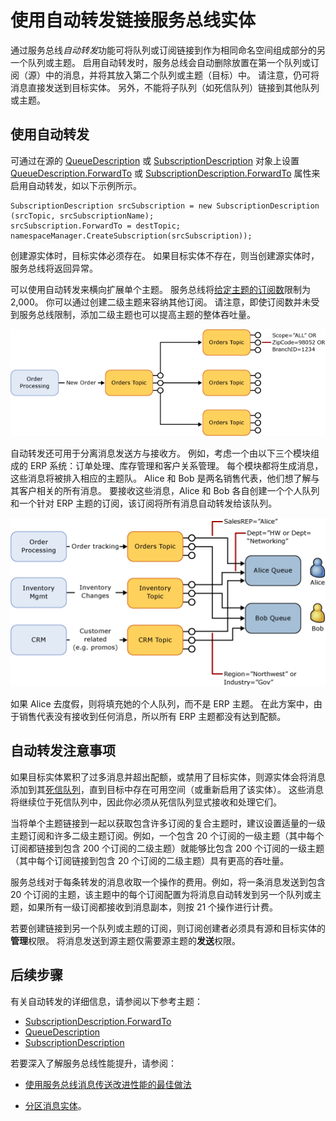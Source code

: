 <properties
    pageTitle="自动转发服务总线消息实体 | Azure"
    description="如何将服务总线队列或订阅链接到另一个队列或主题。"
    services="service-bus"
    documentationCenter="na"
    authors="sethmanheim"
    manager="timlt"
    editor="" />
<tags
    ms.assetid="f7060778-3421-402c-97c7-735dbf6a61e8"
    ms.service="service-bus"
    ms.devlang="na"
    ms.topic="article"
    ms.tgt_pltfrm="na"
    ms.workload="na"
    ms.date="04/12/2017"
    wacn.date="05/22/2017"
    ms.author="sethm"
    ms.translationtype="Human Translation"
    ms.sourcegitcommit="8fd60f0e1095add1bff99de28a0b65a8662ce661"
    ms.openlocfilehash="5d256a6a63e4b209866d75c3d38cd830e2919090"
    ms.lasthandoff="05/12/2017" />

# <a name="chaining-service-bus-entities-with-auto-forwarding"></a>使用自动转发链接服务总线实体

通过服务总线*自动转发*功能可将队列或订阅链接到作为相同命名空间组成部分的另一个队列或主题。 启用自动转发时，服务总线会自动删除放置在第一个队列或订阅（源）中的消息，并将其放入第二个队列或主题（目标）中。 请注意，仍可将消息直接发送到目标实体。 另外，不能将子队列（如死信队列）链接到其他队列或主题。

## <a name="using-auto-forwarding"></a>使用自动转发
可通过在源的 [QueueDescription][QueueDescription] 或 [SubscriptionDescription][SubscriptionDescription] 对象上设置 [QueueDescription.ForwardTo][QueueDescription.ForwardTo] 或 [SubscriptionDescription.ForwardTo][SubscriptionDescription.ForwardTo] 属性来启用自动转发，如以下示例所示。

    SubscriptionDescription srcSubscription = new SubscriptionDescription (srcTopic, srcSubscriptionName);
    srcSubscription.ForwardTo = destTopic;
    namespaceManager.CreateSubscription(srcSubscription));

创建源实体时，目标实体必须存在。 如果目标实体不存在，则当创建源实体时，服务总线将返回异常。

可以使用自动转发来横向扩展单个主题。 服务总线将[给定主题的订阅数](/documentation/articles/service-bus-quotas/)限制为 2,000。 你可以通过创建二级主题来容纳其他订阅。 请注意，即使订阅数并未受到服务总线限制，添加二级主题也可以提高主题的整体吞吐量。

![自动转发方案][0]

自动转发还可用于分离消息发送方与接收方。 例如，考虑一个由以下三个模块组成的 ERP 系统：订单处理、库存管理和客户关系管理。 每个模块都将生成消息，这些消息将被排入相应的主题队。 Alice 和 Bob 是两名销售代表，他们想了解与其客户相关的所有消息。 要接收这些消息，Alice 和 Bob 各自创建一个个人队列和一个针对 ERP 主题的订阅，该订阅将所有消息自动转发给该队列。

![自动转发方案][1]

如果 Alice 去度假，则将填充她的个人队列，而不是 ERP 主题。 在此方案中，由于销售代表没有接收到任何消息，所以所有 ERP 主题都没有达到配额。

## <a name="auto-forwarding-considerations"></a>自动转发注意事项

如果目标实体累积了过多消息并超出配额，或禁用了目标实体，则源实体会将消息添加到其[死信队列](/documentation/articles/service-bus-dead-letter-queues/)，直到目标中存在可用空间（或重新启用了该实体）。 这些消息将继续位于死信队列中，因此你必须从死信队列显式接收和处理它们。

当将单个主题链接到一起以获取包含许多订阅的复合主题时，建议设置适量的一级主题订阅和许多二级主题订阅。例如，一个包含 20 个订阅的一级主题（其中每个订阅都链接到包含 200 个订阅的二级主题）就能够比包含 200 个订阅的一级主题（其中每个订阅链接到包含 20 个订阅的二级主题）具有更高的吞吐量。

服务总线对于每条转发的消息收取一个操作的费用。例如，将一条消息发送到包含 20 个订阅的主题，该主题中的每个订阅配置为将消息自动转发到另一个队列或主题，如果所有一级订阅都接收到消息副本，则按 21 个操作进行计费。

若要创建链接到另一个队列或主题的订阅，则订阅创建者必须具有源和目标实体的**管理**权限。 将消息发送到源主题仅需要源主题的**发送**权限。

## <a name="next-steps"></a>后续步骤

有关自动转发的详细信息，请参阅以下参考主题：

- [SubscriptionDescription.ForwardTo][]
- [QueueDescription][]
- [SubscriptionDescription][]

若要深入了解服务总线性能提升，请参阅：

- [使用服务总线消息传送改进性能的最佳做法](/documentation/articles/service-bus-performance-improvements/)
- [分区消息实体][]。

  [QueueDescription.ForwardTo]: https://docs.microsoft.com/dotnet/api/microsoft.servicebus.messaging.queuedescription#Microsoft_ServiceBus_Messaging_QueueDescription_ForwardTo
  [SubscriptionDescription.ForwardTo]: https://docs.microsoft.com/dotnet/api/microsoft.servicebus.messaging.subscriptiondescription#Microsoft_ServiceBus_Messaging_SubscriptionDescription_ForwardTo
  [QueueDescription]: https://docs.microsoft.com/dotnet/api/microsoft.servicebus.messaging.queuedescription
  [SubscriptionDescription]: https://docs.microsoft.com/dotnet/api/microsoft.servicebus.messaging.queuedescription
  [0]: ./media/service-bus-auto-forwarding/IC628631.gif
  [1]: ./media/service-bus-auto-forwarding/IC628632.gif
  [分区消息实体]: /documentation/articles/service-bus-partitioning/
  
<!---HONumber=Mooncake_Quality_Review_0117_2017-->
<!--Update_Description:update meta properties--> 